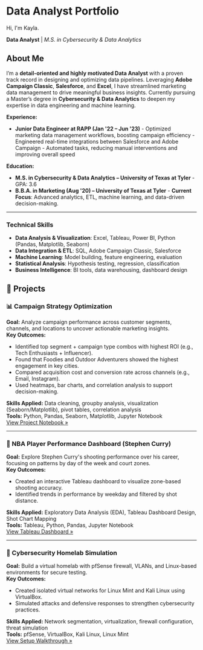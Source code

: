 # Data Analyst Portfolio

Hi, I'm Kayla.

**Data Analyst** | *M.S. in Cybersecurity & Data Analytics*

##  About Me
I’m a **detail-oriented and highly motivated Data Analyst** with a proven track record in designing and optimizing data pipelines. Leveraging **Adobe Campaign Classic**, **Salesforce**, and **Excel**, I have streamlined marketing data management to drive meaningful business insights. Currently pursuing a Master’s degree in **Cybersecurity & Data Analytics** to deepen my expertise in data engineering and machine learning.

**Experience:** 
- **Junior Data Engineer at RAPP (Jan '22 – Jun '23)** - Optimized marketing data management workflows, boosting campaign efficiency - Engineered real-time integrations between Salesforce and Adobe Campaign - Automated tasks, reducing manual interventions and improving overall speed

**Education:**
 - **M.S. in Cybersecurity & Data Analytics – University of Texas at Tyler**   - GPA: 3.6 
 - **B.B.A. in Marketing (Aug '20) – University of Texas at Tyler** - **Current Focus**: Advanced analytics, ETL, machine learning, and data-driven decision-making. 
---
### Technical Skills
 - **Data Analysis & Visualization**: Excel, Tableau, Power BI, Python (Pandas, Matplotlib, Seaborn)
 -   **Data Integration & ETL**: SQL, Adobe Campaign Classic, Salesforce   
 - **Machine Learning**: Model building, feature engineering, evaluation
 - **Statistical Analysis**: Hypothesis testing, regression, classification
 - **Business Intelligence**: BI tools, data warehousing, dashboard design

## 📁 Projects

### 📊 Campaign Strategy Optimization
**Goal:** Analyze campaign performance across customer segments, channels, and locations to uncover actionable marketing insights.  
**Key Outcomes:**
- Identified top segment + campaign type combos with highest ROI (e.g., Tech Enthusiasts + Influencer).
- Found that Foodies and Outdoor Adventurers showed the highest engagement in key cities.
- Compared acquisition cost and conversion rate across channels (e.g., Email, Instagram).
- Used heatmaps, bar charts, and correlation analysis to support decision-making.

**Skills Applied:** Data cleaning, groupby analysis, visualization (Seaborn/Matplotlib), pivot tables, correlation analysis  
**Tools:** Python, Pandas, Seaborn, Matplotlib, Jupyter Notebook  
[View Project Notebook »](your-notebook-link-here)

---

### 🏀 NBA Player Performance Dashboard (Stephen Curry)
**Goal:** Explore Stephen Curry's shooting performance over his career, focusing on patterns by day of the week and court zones.  
**Key Outcomes:**
- Created an interactive Tableau dashboard to visualize zone-based shooting accuracy.
- Identified trends in performance by weekday and filtered by shot distance.

**Skills Applied:** Exploratory Data Analysis (EDA), Tableau Dashboard Design, Shot Chart Mapping  
**Tools:** Tableau, Python, Pandas, Jupyter Notebook  
[View Tableau Dashboard »](your-dashboard-link-here)

---

### 🔐 Cybersecurity Homelab Simulation
**Goal:** Build a virtual homelab with pfSense firewall, VLANs, and Linux-based environments for secure testing.  
**Key Outcomes:**
- Created isolated virtual networks for Linux Mint and Kali Linux using VirtualBox.
- Simulated attacks and defensive responses to strengthen cybersecurity practices.

**Skills Applied:** Network segmentation, virtualization, firewall configuration, threat simulation  
**Tools:** pfSense, VirtualBox, Kali Linux, Linux Mint  
[View Setup Walkthrough »](your-link-here)

